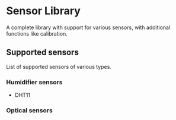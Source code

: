 # Sensor Library
A complete library with support for various sensors, with additional functions like calibration.

## Supported sensors

List of supported sensors of various types.

### Humidifier sensors

- DHT11

### Optical sensors
